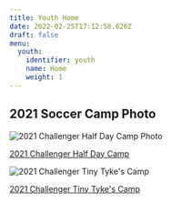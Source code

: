 ```yaml
---
title: Youth Home
date: 2022-02-25T17:12:58.626Z
draft: false
menu:
  youth:
    identifier: youth
    name: Home
    weight: 1
---
```

## 2021 Soccer Camp Photo

![2021 Challenger Half Day Camp Photo](https://res.cloudinary.com/robinson-soccer/image/upload/f_auto,q_auto/v1647279719/Youth/Home/2021-challenger-half-day-small_y620qc.png)

[2021 Challenger Half Day Camp](https://res.cloudinary.com/robinson-soccer/image/upload/v1647279719/Youth/Home/2021-challenger-half-day-small_y620qc.png)



![2021 Challenger Tiny Tyke's Camp](https://res.cloudinary.com/robinson-soccer/image/upload/f_auto,q_auto/v1648220274/Youth/Home/2021-challenger-tinytykes-small_l3wenm.png)

[2021 Challenger Tiny Tyke's Camp](https://res.cloudinary.com/robinson-soccer/image/upload/v1648220274/Youth/Home/2021-challenger-tinytykes-small_l3wenm.png)



